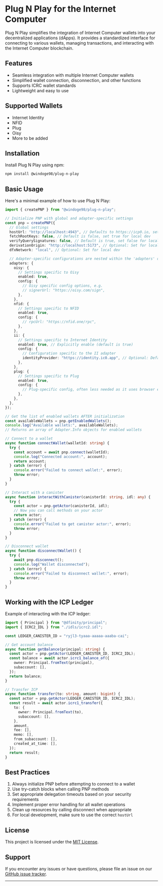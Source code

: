 # Plug N Play for the Internet Computer

Plug N Play simplifies the integration of Internet Computer wallets into your decentralized applications (dApps). It provides a standardized interface for connecting to various wallets, managing transactions, and interacting with the Internet Computer blockchain.

## Features

- Seamless integration with multiple Internet Computer wallets
- Simplified wallet connection, disconnection, and other functions
- Supports ICRC wallet standards
- Lightweight and easy to use

## Supported Wallets

- Internet Identity
- NFID
- Plug
- Oisy
- More to be added

## Installation

Install Plug N Play using npm:

```bash
npm install @windoge98/plug-n-play
```

## Basic Usage

Here's a minimal example of how to use Plug N Play:

```typescript
import { createPNP } from "@windoge98/plug-n-play";

// Initialize PNP with global and adapter-specific settings
const pnp = createPNP({
  // Global settings
  hostUrl: "http://localhost:4943", // Defaults to https://icp0.io, set to your local replica for local dev
  fetchRootKeys: false, // Default is false, set true for local dev
  verifyQuerySignatures: false, // Default is true, set false for local dev
  derivationOrigin: "http://localhost:5173", // Optional: Set for local dev
  dfxNetwork: "local", // Optional: Set for local dev

  // Adapter-specific configurations are nested within the 'adapters' object
  adapters: {
    oisy: {
      // Settings specific to Oisy
      enabled: true,
      config: {
        // Oisy specific config options, e.g.
        // signerUrl: "https://oisy.com/sign",
      },
    },
    nfid: {
      // Settings specific to NFID
      enabled: true,
      config: {
        // rpcUrl: "https://nfid.one/rpc",
      },
    },
    ii: {
      // Settings specific to Internet Identity
      enabled: true, // Explicitly enable (default is true)
      config: {
        // Configuration specific to the II adapter
        identityProvider: "https://identity.ic0.app", // Optional: Default is derived
      },
    },
    plug: {
      // Settings specific to Plug
      enabled: true,
      config: {
        // Plug-specific config, often less needed as it uses browser extension
      },
    },
  },
});

// Get the list of enabled wallets AFTER initialization
const availableWallets = pnp.getEnabledWallets();
console.log("Available wallets:", availableWallets);
// Returns an array of Adapter.Info objects for enabled wallets

// Connect to a wallet
async function connectWallet(walletId: string) {
  try {
    const account = await pnp.connect(walletId);
    console.log("Connected account:", account);
    return account;
  } catch (error) {
    console.error("Failed to connect wallet:", error);
    throw error;
  }
}

// Interact with a canister
async function interactWithCanister(canisterId: string, idl: any) {
  try {
    const actor = pnp.getActor(canisterId, idl);
    // Now you can call methods on your actor
    return actor;
  } catch (error) {
    console.error("Failed to get canister actor:", error);
    throw error;
  }
}

// Disconnect wallet
async function disconnectWallet() {
  try {
    await pnp.disconnect();
    console.log("Wallet disconnected");
  } catch (error) {
    console.error("Failed to disconnect wallet:", error);
    throw error;
  }
}
```

## Working with the ICP Ledger

Example of interacting with the ICP ledger:

```typescript
import { Principal } from "@dfinity/principal";
import { ICRC2_IDL } from "./idls/icrc2.idl";

const LEDGER_CANISTER_ID = "ryjl3-tyaaa-aaaaa-aaaba-cai";

// Get account balance
async function getBalance(principal: string) {
  const actor = pnp.getActor(LEDGER_CANISTER_ID, ICRC2_IDL);
  const balance = await actor.icrc1_balance_of({
    owner: Principal.fromText(principal),
    subaccount: [],
  });
  return balance;
}

// Transfer ICP
async function transfer(to: string, amount: bigint) {
  const actor = pnp.getActor(LEDGER_CANISTER_ID, ICRC2_IDL);
  const result = await actor.icrc1_transfer({
    to: {
      owner: Principal.fromText(to),
      subaccount: [],
    },
    amount,
    fee: [],
    memo: [],
    from_subaccount: [],
    created_at_time: [],
  });
  return result;
}
```

## Best Practices

1. Always initialize PNP before attempting to connect to a wallet
2. Use try-catch blocks when calling PNP methods
3. Set appropriate delegation timeouts based on your security requirements
4. Implement proper error handling for all wallet operations
5. Clean up resources by calling disconnect when appropriate
6. For local development, make sure to use the correct `hostUrl`

## License

This project is licensed under the [MIT License](https://github.com/microdao-corporation/plug-n-play/blob/main/LICENSE.txt).

## Support

If you encounter any issues or have questions, please file an issue on our [GitHub issue tracker](https://github.com/microdao-corporation/plug-n-play/issues).

---
